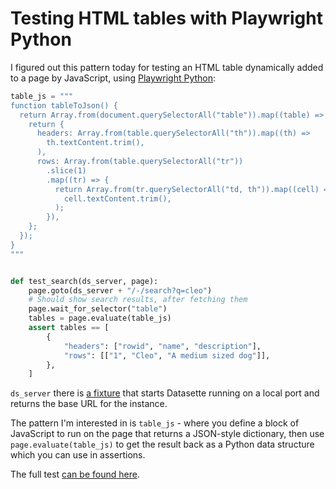 # Testing HTML tables with Playwright Python

I figured out this pattern today for testing an HTML table dynamically added to a page by JavaScript, using [Playwright Python](https://playwright.dev/python/):

```python
table_js = """
function tableToJson() {
  return Array.from(document.querySelectorAll("table")).map((table) => {
    return {
      headers: Array.from(table.querySelectorAll("th")).map((th) =>
        th.textContent.trim(),
      ),
      rows: Array.from(table.querySelectorAll("tr"))
        .slice(1)
        .map((tr) => {
          return Array.from(tr.querySelectorAll("td, th")).map((cell) =>
            cell.textContent.trim(),
          );
        }),
    };
  });
}
"""


def test_search(ds_server, page):
    page.goto(ds_server + "/-/search?q=cleo")
    # Should show search results, after fetching them
    page.wait_for_selector("table")
    tables = page.evaluate(table_js)
    assert tables == [
        {
            "headers": ["rowid", "name", "description"],
            "rows": [["1", "Cleo", "A medium sized dog"]],
        },
    ]
```
`ds_server` there is [a fixture](https://github.com/simonw/datasette-search-all/blob/66bcb88717eb457a92d0cb5b47a307de70dc1eb5/tests/conftest.py#L35-L55) that starts Datasette running on a local port and returns the base URL for the instance.

The pattern I'm interested in is `table_js` - where you define a block of JavaScript to run on the page that returns a JSON-style dictionary, then use `page.evaluate(table_js)` to get the result back as a Python data structure which you can use in assertions.

The full test [can be found here](https://github.com/simonw/datasette-search-all/blob/main/tests/test_playwright.py).
